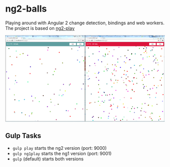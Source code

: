 # ng2-balls

Playing around with Angular 2 change detection, bindings and web workers. The project is based on [ng2-play](https://github.com/pkozlowski-opensource/ng2-play)

![ng2 balls](https://raw.githubusercontent.com/KenavR/ng2-balls/master/ngballs.png)

## Gulp Tasks

* `gulp play` starts the ng2 version (port: 9000)
* `gulp ng1play` starts the ng1 version (port: 9001)
* `gulp` (default) starts both versions